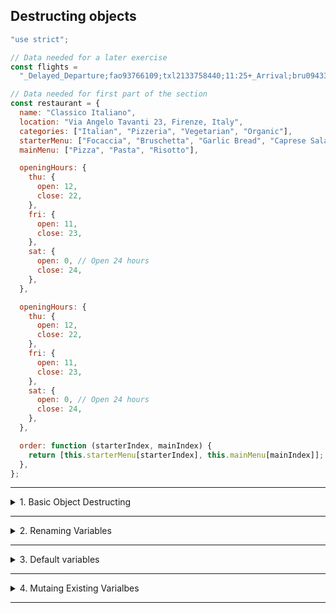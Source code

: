 ## Destructing objects

```js
"use strict";

// Data needed for a later exercise
const flights =
  "_Delayed_Departure;fao93766109;txl2133758440;11:25+_Arrival;bru0943384722;fao93766109;11:45+_Delayed_Arrival;hel7439299980;fao93766109;12:05+_Departure;fao93766109;lis2323639855;12:30";

// Data needed for first part of the section
const restaurant = {
  name: "Classico Italiano",
  location: "Via Angelo Tavanti 23, Firenze, Italy",
  categories: ["Italian", "Pizzeria", "Vegetarian", "Organic"],
  starterMenu: ["Focaccia", "Bruschetta", "Garlic Bread", "Caprese Salad"],
  mainMenu: ["Pizza", "Pasta", "Risotto"],

  openingHours: {
    thu: {
      open: 12,
      close: 22,
    },
    fri: {
      open: 11,
      close: 23,
    },
    sat: {
      open: 0, // Open 24 hours
      close: 24,
    },
  },

  openingHours: {
    thu: {
      open: 12,
      close: 22,
    },
    fri: {
      open: 11,
      close: 23,
    },
    sat: {
      open: 0, // Open 24 hours
      close: 24,
    },
  },

  order: function (starterIndex, mainIndex) {
    return [this.starterMenu[starterIndex], this.mainMenu[mainIndex]];
  },
};
```

---

<details>
  <summary>1. Basic Object Destructing</summary>

```javascript
const restaurant = {
  name: "Classico Italiano",
  categories: ["Italian", "Pizzeria", "Vegetarian"],
  openingHours: {
    fri: { open: 11, close: 23 }
  }
};

const { name, categories, openingHours } = restaurant;

console.log(name);         // "Classico Italiano"
console.log(categories);   // ["Italian", "Pizzeria", "Vegetarian"]
console.log(openingHours); // { fri: { open: 11, close: 23 } }
```

</details>

---

<details>
  <summary>2. Renaming Variables</summary>

```javascript
const { name: restaurantName, categories: tags } = restaurant;

console.log(restaurantName); // "Classico Italiano"
console.log(tags);           // ["Italian", "Pizzeria", "Vegetarian"]

```

</details>

---

<details>
  <summary>3. Default variables</summary>

```javascript
const { menu = [], starterMenu = [] } = restaurant;

console.log(menu);        // [] (default, since `menu` does not exist)
console.log(starterMenu); // ["Focaccia", "Bruschetta", "Garlic Bread"]
```

</details>

---

<details>
  <summary>4. Mutaing Existing Varialbes</summary>

```javascript
let a = 10, b = 20;
const obj = { a: 5, b: 15 };

({ a, b } = obj);

console.log(a); // 5
console.log(b); // 15

```

</details>

---
